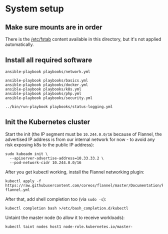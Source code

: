 # System setup



## Make sure mounts are in order

There is the [/etc/fstab](fstab) content available in this directory, but it's not applied automatically.



## Install all required software

```
ansible-playbook playbooks/network.yml

ansible-playbook playbooks/basics.yml
ansible-playbook playbooks/docker.yml
ansible-playbook playbooks/k8s.yml
ansible-playbook playbooks/php.yml
ansible-playbook playbooks/security.yml

../bin/run-playbook playbooks/status-logging.yml
```



## Init the Kubernetes cluster

Start the init (the IP segment must be `10.244.0.0/16` because of Flannel,
the advertised IP address is from our internal network for now - to avoid
any risk exposing k8s to the public IP address):
```
sudo kubeadm init \
  --apiserver-advertise-address=10.33.33.2 \
  --pod-network-cidr 10.244.0.0/16
```

After you get kubectl working, install the Flannel networking plugin:
```
kubectl apply -f https://raw.githubusercontent.com/coreos/flannel/master/Documentation/kube-flannel.yml
```

After that, add shell completion too (via `sudo -s`):
```
kubectl completion bash >/etc/bash_completion.d/kubectl
```

Untaint the master node (to allow it to receive workloads):
```
kubectl taint nodes host1 node-role.kubernetes.io/master-

```
